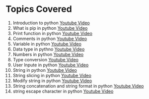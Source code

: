 # Topics Covered

1. Introduction to python [Youtube Video](https://youtu.be/nl3h8O0nYT0)
2. What is pip in python [Youtube Video](https://youtu.be/I27zxsIafF4)
3. Print function in python [Youtube Video](https://youtu.be/SdydEV2yIWU)
4. Comments in python [Youtube Video](https://youtu.be/r39LVSL0jUs)
5. Variable in python [Youtube Video](https://youtu.be/s6X_H2l_umg)
6. Data type in pythno [Youtube Video](https://youtu.be/qOIVD1v5mZM)
7. Numbers in python [Youtube Video](https://youtu.be/bjgSI3_UppU)
8. Type conversion [Youtube Video](https://youtu.be/bBzBdVW_s7k)
9. User Inpute in python [Youtube Video](https://youtu.be/cPH7Zwct_WA)
10. String in python [Youtube Video](https://youtu.be/F9yJcmi1Xlk)
11. String slicing in python [Youtube Video](https://youtu.be/CxnZus1anEA)
12. Modify string in python [Youtube Video](https://youtu.be/AZwcFQqiuXk)
13. String concatenation and string format in python [Youtube Video](https://youtu.be/54FfX7M7Xos)
14. string escape character in python [Youtube Video](https://youtu.be/VWHICczSCcI)
